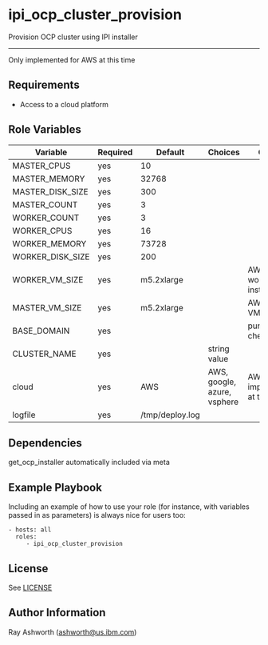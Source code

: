 ipi_ocp_cluster_provision
=========

Provision OCP cluster using IPI installer

------------

Only implemented for AWS at this time

Requirements
------------

- Access to a cloud platform

Role Variables
--------------

| Variable                | Required | Default | Choices                   | Comments                                 |
|-------------------------|----------|---------|---------------------------|------------------------------------------|
| MASTER_CPUS             | yes      | 10      | | |
| MASTER_MEMORY           | yes      | 32768   | | |  
| MASTER_DISK_SIZE        | yes     | 300     | | |
| MASTER_COUNT            | yes     | 3       | | |
| WORKER_COUNT            | yes     | 3        | | |
| WORKER_CPUS             | yes     | 16      |  | |
| WORKER_MEMORY           | yes      | 73728  | | |
| WORKER_DISK_SIZE        | yes      | 200 | | |
| WORKER_VM_SIZE          | yes      | m5.2xlarge | |  AWS size of worker VM instances |
| MASTER_VM_SIZE          | yes      | m5.2xlarge | |  AWS of master VM instances |
| BASE_DOMAIN             | yes      |  |  | purple-chesterfield.com |
| CLUSTER_NAME            | yes      |  | string value |   |
| cloud                   | yes      | AWS | AWS, google, azure, vsphere | AWS is only implementation at this time  |
| logfile                 | yes      | /tmp/deploy.log | |   |

Dependencies
------------

get_ocp_installer automatically included via meta

Example Playbook
----------------

Including an example of how to use your role (for instance, with variables passed in as parameters) is always nice for users too:

    - hosts: all
      roles:
         - ipi_ocp_cluster_provision

License
-------

See [LICENSE](https://github.com/IBM/community-automation/blob/master/LICENSE)

Author Information
------------------

Ray Ashworth (ashworth@us.ibm.com)
